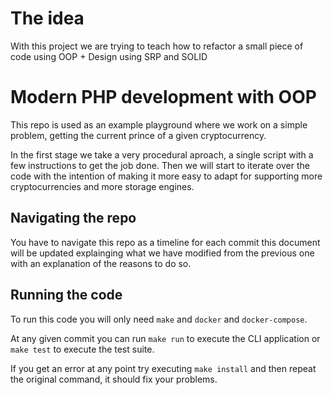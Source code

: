 # The idea
With this project we are trying to teach how to refactor a small piece of code using OOP + Design using SRP and SOLID

# Modern PHP development with OOP

This repo is used as an example playground where we work on a simple problem,
getting the current prince of a given cryptocurrency.

In the first stage we take a very procedural aproach, a single script with
a few instructions to get the job done. Then we will start to iterate over
the code with the intention of making it more easy to adapt for supporting
more cryptocurrencies and more storage engines.

## Navigating the repo

You have to navigate this repo as a timeline for each commit this document will
be updated explainging what we have modified from the previous one with an
explanation of the reasons to do so.

## Running the code

To run this code you will only need `make` and `docker` and `docker-compose`.

At any given commit you can run `make run` to execute the CLI application or
`make test` to execute the test suite.

If you get an error at any point try executing `make install` and then repeat
the original command, it should fix your problems.

